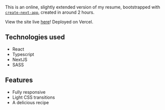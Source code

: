 This is an online, slightly extended version of my resume, bootstrapped with [`create-next-app`](https://github.com/vercel/next.js/tree/canary/packages/create-next-app), created in around 2 hours.

View the site live [here](https://mp-online-resume-2022.vercel.app/)! Deployed on Vercel.

## Technologies used

- React
- Typescript
- NextJS
- SASS

## Features

- Fully responsive
- Light CSS transitions
- A delicious recipe
